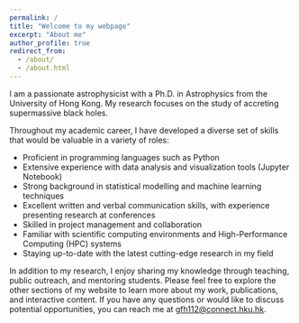 ```yaml
---
permalink: /
title: "Welcome to my webpage"
excerpt: "About me"
author_profile: true
redirect_from: 
  - /about/
  - /about.html
---
```


I am a passionate astrophysicist with a Ph.D. in Astrophysics from the University of Hong Kong. My research focuses on the study of accreting supermassive black holes. 

Throughout my academic career, I have developed a diverse set of skills that would be valuable in a variety of roles:
- Proficient in programming languages such as Python
- Extensive experience with data analysis and visualization tools (Jupyter Notebook)
- Strong background in statistical modelling and machine learning techniques
- Excellent written and verbal communication skills, with experience presenting research at conferences
- Skilled in project management and collaboration
- Familiar with scientific computing environments and High-Performance Computing (HPC) systems
- Staying up-to-date with the latest cutting-edge research in my field


In addition to my research, I enjoy sharing my knowledge through teaching, public outreach, and mentoring students. 
Please feel free to explore the other sections of my website to learn more about my work, publications, and interactive content. If you have any questions or would like to discuss potential opportunities, you can reach me at gfh112@connect.hku.hk.
